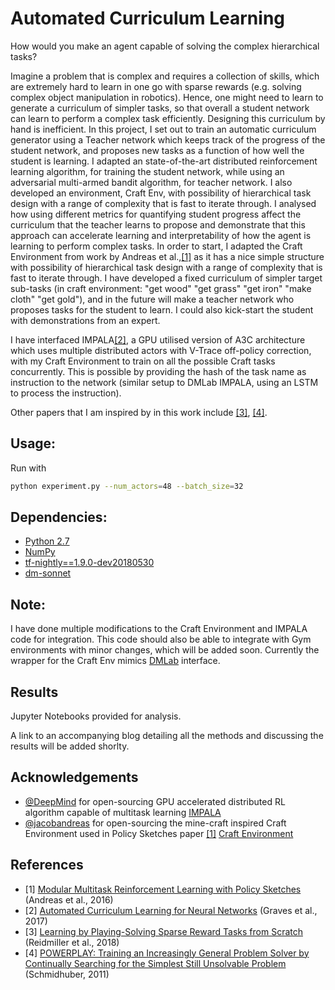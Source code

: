 # Automated Curriculum Learning

How would you make an agent capable of solving the complex hierarchical tasks?

Imagine a problem that is complex and requires a collection of skills, which are extremely hard to learn in one go with sparse rewards (e.g. solving complex object manipulation in robotics). Hence, one might need to learn to generate a curriculum of simpler tasks, so that overall a student network can learn to perform a complex task efficiently. Designing this curriculum by hand is inefficient. In this project, I set out to train an automatic curriculum generator using a Teacher network which keeps track of the progress of the student network, and proposes new tasks as a function of how well the student is learning. I adapted an state-of-the-art distributed reinforcement learning algorithm, for training the student network, while using an adversarial multi-armed bandit algorithm, for teacher network. I also developed an environment, Craft Env, with possibility of hierarchical task design with a range of complexity that is fast to iterate through. I analysed how using different metrics for quantifying student progress affect the curriculum that the teacher learns to propose and demonstrate that this approach can accelerate learning and interpretability of how the agent is learning to perform complex tasks.
In order to start, I adapted the Craft Environment from work by Andreas et al.,[[1]](##References) as it has a nice simple structure with possibility of hierarchical task design with a range of complexity that is fast to iterate through. I have developed a fixed curriculum of simpler target sub-tasks (in craft environment: "get wood" "get grass" "get iron" "make cloth" "get gold"), and in the future will make a teacher network who proposes tasks for the student to learn. I could also kick-start the student with demonstrations from an expert.

I have interfaced IMPALA[[2]](##References), a GPU utilised  version of A3C architecture which uses multiple distributed actors with V-Trace off-policy correction, with my Craft Environment to train on all the possible Craft tasks concurrently. This is possible by providing the hash of the task name as instruction to the network (similar setup to DMLab IMPALA, using an LSTM to process the instruction).

Other papers that I am inspired by in this work include [[3]](##References), [[4]](##References).

## Usage:

Run with

```sh
python experiment.py --num_actors=48 --batch_size=32
```

## Dependencies:


- [Python 2.7](https://www.python.org/)
- [NumPy](http://www.numpy.org/)
- [tf-nightly==1.9.0-dev20180530]()
- [dm-sonnet]()

## Note:

I have done multiple modifications to the Craft Environment and IMPALA code for integration. This code should also be able to integrate with Gym environments with minor changes, which will be added soon. Currently the wrapper for the Craft Env mimics [DMLab](https://github.com/deepmind/lab) interface.

## Results

Jupyter Notebooks provided for analysis.

A link to an accompanying blog detailing all the methods and discussing the results will be added shorlty.

## Acknowledgements

- [@DeepMind](https://github.com/deepmind) for open-sourcing GPU accelerated distributed RL algorithm capable of multitask learning [IMPALA](https://github.com/deepmind/scalable_agent)
- [@jacobandreas](https://github.com/jacobandreas) for open-sourcing the mine-craft inspired Craft Environment used in Policy Sketches paper [[1]](##References) [Craft Environment](https://github.com/jacobandreas/psketch)


## References

* [1] [Modular Multitask Reinforcement Learning with Policy Sketches](https://arxiv.org/abs/1611.01796) (Andreas et al., 2016)
* [2] [Automated Curriculum Learning for Neural Networks](https://arxiv.org/abs/1704.03003) (Graves et al., 2017)
* [3] [Learning by Playing-Solving Sparse Reward Tasks from Scratch](https://arxiv.org/abs/1802.10567) (Reidmiller et al., 2018)
* [4] [POWERPLAY: Training an Increasingly General Problem Solver by Continually Searching for the Simplest Still Unsolvable Problem](https://arxiv.org/abs/1602.01783) (Schmidhuber, 2011)
